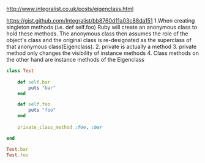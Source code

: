 http://www.integralist.co.uk/posts/eigenclass.html


https://gist.github.com/Integralist/bb8760d11a03c88da151
1.When creating singleton methods (i.e. def self.foo) Ruby will create an anonymous class to hold these methods. The anonymous class then assumes the role of the object's class and the original class is re-designated as the superclass of that anonymous class(Eigenclass).
2. private is actually a method
3. private method only changes the visibility of instance methods
4. Class methods on the other hand are instance methods of the Eigenclass

```ruby
class Test 
	
	def self.bar
		puts "bar"
	end

	def self.foo
		puts "foo"
	end
	
	private_class_method :foo, :bar

end

Test.bar
Test.foo
```